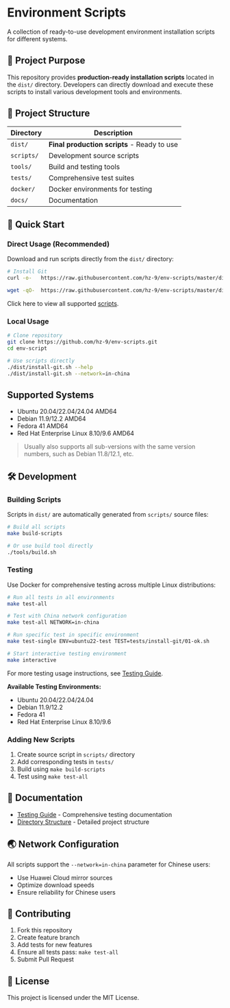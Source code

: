 # Environment Scripts

A collection of ready-to-use development environment installation scripts for different systems.

## 🎯 Project Purpose

This repository provides **production-ready installation scripts** located in the `dist/` directory. Developers can directly download and execute these scripts to install various development tools and environments.

## 📁 Project Structure

| Directory   | Description                                    |
| ----------- | ---------------------------------------------- |
| `dist/`     | **Final production scripts** - Ready to use   |
| `scripts/`  | Development source scripts                     |
| `tools/`    | Build and testing tools                        |
| `tests/`    | Comprehensive test suites                      |
| `docker/`   | Docker environments for testing                |
| `docs/`     | Documentation                                  |

## 🚀 Quick Start

### Direct Usage (Recommended)

Download and run scripts directly from the `dist/` directory:

```bash
# Install Git
curl -o-   https://raw.githubusercontent.com/hz-9/env-scripts/master/dist/install-git.sh | bash

wget -qO-  https://raw.githubusercontent.com/hz-9/env-scripts/master/dist/install-git.sh | bash
```

Click here to view all supported [scripts](./overview/scripts.md).

### Local Usage

```bash
# Clone repository
git clone https://github.com/hz-9/env-scripts.git
cd env-script

# Use scripts directly
./dist/install-git.sh --help
./dist/install-git.sh --network=in-china
```

## Supported Systems

- Ubuntu 20.04/22.04/24.04 AMD64
- Debian 11.9/12.2 AMD64
- Fedora 41 AMD64
- Red Hat Enterprise Linux 8.10/9.6 AMD64

> Usually also supports all sub-versions with the same version numbers, such as Debian 11.8/12.1, etc.

## 🛠️ Development

### Building Scripts

Scripts in `dist/` are automatically generated from `scripts/` source files:

```bash
# Build all scripts
make build-scripts

# Or use build tool directly
./tools/build.sh
```

### Testing

Use Docker for comprehensive testing across multiple Linux distributions:

```bash
# Run all tests in all environments
make test-all

# Test with China network configuration
make test-all NETWORK=in-china

# Run specific test in specific environment
make test-single ENV=ubuntu22-test TEST=tests/install-git/01-ok.sh

# Start interactive testing environment
make interactive
```

For more testing usage instructions, see [Testing Guide](./overview/testing.md).

**Available Testing Environments:**

- Ubuntu 20.04/22.04/24.04
- Debian 11.9/12.2
- Fedora 41
- Red Hat Enterprise Linux 8.10/9.6

### Adding New Scripts

1. Create source script in `scripts/` directory
2. Add corresponding tests in `tests/`
3. Build using `make build-scripts`
4. Test using `make test-all`

## 📖 Documentation

- [Testing Guide](overview/testing.md) - Comprehensive testing documentation
- [Directory Structure](overview/directory-structure.md) - Detailed project structure

## 🌏 Network Configuration

All scripts support the `--network=in-china` parameter for Chinese users:

- Use Huawei Cloud mirror sources
- Optimize download speeds
- Ensure reliability for Chinese users

## 🤝 Contributing

1. Fork this repository
2. Create feature branch
3. Add tests for new features
4. Ensure all tests pass: `make test-all`
5. Submit Pull Request

## 📄 License

This project is licensed under the MIT License.
